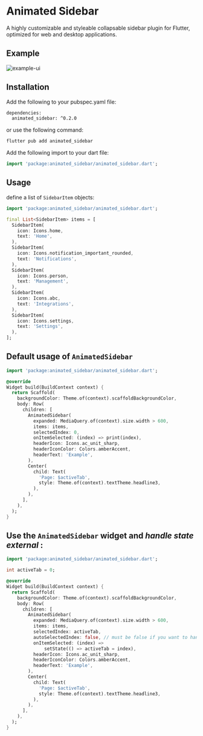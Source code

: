 # Animated Sidebar

A highly customizable and styleable collapsable sidebar plugin for Flutter, optimized for web and desktop applications.

## Example

![example-ui](https://github.com/kesimo/animated_sidebar/blob/main/media/example.gif)

## Installation

Add the following to your pubspec.yaml file:

```bash
dependencies:
  animated_sidebar: ^0.2.0 
```

or use the following command:

```bash
flutter pub add animated_sidebar
```

Add the following import to your dart file:

```dart
import 'package:animated_sidebar/animated_sidebar.dart';
```

## Usage

define a list of `SidebarItem` objects:

```dart
import 'package:animated_sidebar/animated_sidebar.dart';

final List<SidebarItem> items = [
  SidebarItem(
    icon: Icons.home,
    text: 'Home',
  ),
  SidebarItem(
    icon: Icons.notification_important_rounded,
    text: 'Notifications',
  ),
  SidebarItem(
    icon: Icons.person,
    text: 'Management',
  ),
  SidebarItem(
    icon: Icons.abc,
    text: 'Integrations',
  ),
  SidebarItem(
    icon: Icons.settings,
    text: 'Settings',
  ),
];

```

## Default usage of `AnimatedSidebar`

```dart
import 'package:animated_sidebar/animated_sidebar.dart';

@override
Widget build(BuildContext context) {
  return Scaffold(
    backgroundColor: Theme.of(context).scaffoldBackgroundColor,
    body: Row(
      children: [
        AnimatedSidebar(
          expanded: MediaQuery.of(context).size.width > 600,
          items: items,
          selectedIndex: 0,
          onItemSelected: (index) => print(index),
          headerIcon: Icons.ac_unit_sharp,
          headerIconColor: Colors.amberAccent,
          headerText: 'Example',
        ),
        Center(
          child: Text(
            'Page: $activeTab',
            style: Theme.of(context).textTheme.headline3,
          ),
        ),
      ],
    ),
  );
}
```


## Use the `AnimatedSidebar` widget and *handle state external* :

```dart
import 'package:animated_sidebar/animated_sidebar.dart';

int activeTab = 0;

@override
Widget build(BuildContext context) {
  return Scaffold(
    backgroundColor: Theme.of(context).scaffoldBackgroundColor,
    body: Row(
      children: [
        AnimatedSidebar(
          expanded: MediaQuery.of(context).size.width > 600,
          items: items,
          selectedIndex: activeTab,
          autoSelectedIndex: false, // must be false if you want to handle state external
          onItemSelected: (index) =>
              setState(() => activeTab = index),
          headerIcon: Icons.ac_unit_sharp,
          headerIconColor: Colors.amberAccent,
          headerText: 'Example',
        ),
        Center(
          child: Text(
            'Page: $activeTab',
            style: Theme.of(context).textTheme.headline3,
          ),
        ),
      ],
    ),
  );
}
```
